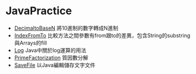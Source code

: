 # JavaPractice
-  [DecimaltoBaseN](https://github.com/maxi67/JavaPractice/blob/master/DecimaltoBaseN.java)
將10進制的數字轉成N進制
- [IndexFromTo](https://github.com/maxi67/JavaPractice/blob/master/IndexFromTo.java)
比較方法之間參數有from跟to的差異，包含String的substring與Arrays的fill
- [Log](https://github.com/maxi67/JavaPractice/blob/master/Log.java)
Java中關於log運算的用法
- [PrimeFactorization](https://github.com/maxi67/JavaPractice/blob/master/PrimeFactorization.java)
質因數分解
- [SaveFile](https://github.com/maxi67/JavaPractice/blob/master/SaveFile.java)
以Java編輯儲存文字文件
